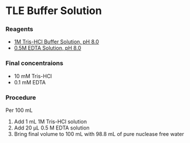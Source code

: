 # TLE Buffer Solution
### Reagents
- [1M Tris-HCl Buffer Solution, pH 8.0](https://phyletica.github.io/lab-protocols/tris-hcl.html)
- [0.5M EDTA Solution, pH 8.0](https://phyletica.github.io/lab-protocols/edta.html)

### Final concentraions
- 10 mM Tris-HCl
- 0.1 mM EDTA

### Procedure
Per 100 mL
1. Add 1 mL 1M Tris-HCl solution
2. Add 20 &micro;L 0.5 M EDTA solution
3. Bring final volume to 100 mL with 98.8 mL of pure nuclease free water
